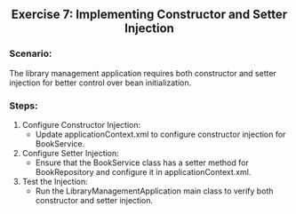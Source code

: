 <h2 align="center">Exercise 7: Implementing Constructor and Setter Injection</h2>

### Scenario: 
The library management application requires both constructor and setter injection for better control over bean initialization.


### Steps:
1. Configure Constructor Injection:
    - Update applicationContext.xml to configure constructor injection for BookService.
2. Configure Setter Injection:
    - Ensure that the BookService class has a setter method for BookRepository and configure it in applicationContext.xml.
3. Test the Injection:
    - Run the LibraryManagementApplication main class to verify both constructor and setter injection.
